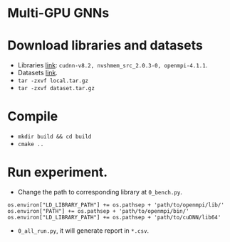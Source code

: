 # Multi-GPU GNNs

# Download libraries and datasets
+ Libraries [link](https://drive.google.com/file/d/1C1N6_v-dt_JChx6RemjLAkk7ulbWADu3/view?usp=sharing): `cudnn-v8.2, nvshmem_src_2.0.3-0, openmpi-4.1.1`.
+ Datasets [link](https://drive.google.com/file/d/1MwxbZJxSXBJrfNWQkD2N655lfNcvenYS/view?usp=sharing).
+ `tar -zxvf local.tar.gz`
+ `tar -zxvf dataset.tar.gz`

# Compile
+ `mkdir build && cd build`
+ `cmake ..`


# Run experiment.
+ Change the path to corresponding library at `0_bench.py`.
```
os.environ["LD_LIBRARY_PATH"] += os.pathsep + 'path/to/openmpi/lib/'
os.environ["PATH"] += os.pathsep + 'path/to/openmpi/bin/'
os.environ["LD_LIBRARY_PATH"] += os.pathsep + 'path/to/cuDNN/lib64'
```
+ `0_all_run.py`, it will generate report in `*.csv`.
